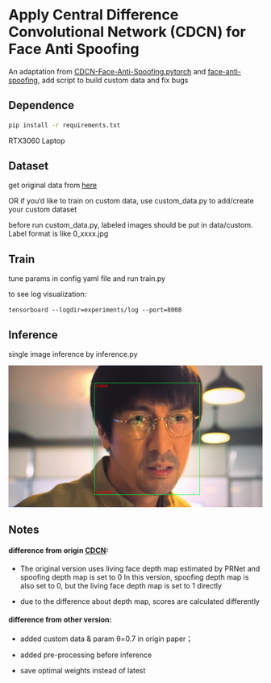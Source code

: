 # Apply Central Difference Convolutional Network (CDCN) for Face Anti Spoofing

An adaptation from [CDCN-Face-Anti-Spoofing.pytorch](https://github.com/voqtuyen/CDCN-Face-Anti-Spoofing.pytorch) and [face-anti-spoofing](https://github.com/laoshiwei/face-anti-spoofing), add script to build custom data and fix bugs

## Dependence

```bash
pip install -r requirements.txt
```

RTX3060 Laptop

## Dataset

get original data from [here](https://github.com/voqtuyen/CDCN-Face-Anti-Spoofing.pytorch/tree/master/data/nuaa) 

OR if you‘d like to train on custom data, use custom_data.py to add/create your custom dataset

before run custom_data.py, labeled images should be put in data/custom. Label format is like 0_xxxx.jpg

## Train

tune params in config yaml file and run train.py

to see log visualization: 

```
tensorboard --logdir=experiments/log --port=8008
```

## Inference

single image inference by inference.py

![mtcnn face](https://github.com/lrioxh/CDCN.pytorch/blob/main/data/inference/mtcnn%20face.png)

## Notes

#### difference from origin [CDCN](https://github.com/ZitongYu/CDCN): 

- The original version uses living face depth map estimated by PRNet and spoofing depth map is set to 0
  In this version, spoofing depth map is also set to 0, but the living face depth map is set to 1 directly

- due to the difference about depth map, scores are calculated differently

#### difference from other version: 

- added custom data & param θ=0.7 in origin paper；

- added pre-processing before inference

- save optimal weights instead of latest



